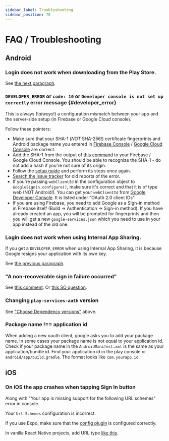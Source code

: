 ```yaml
---
sidebar_label: Troubleshooting
sidebar_position: 70
---
```


# FAQ / Troubleshooting

## Android

### Login does not work when downloading from the Play Store.

See [the next paragraph](#developer_error).

### `DEVELOPER_ERROR` or `code: 10` or `Developer console is not set up correctly` error message {#developer_error}

This is always (!_always_!) a configuration mismatch between your app and the server-side setup (in Firebase or Google Cloud console).

Follow these pointers:

- Make sure that your SHA-1 (_NOT_ SHA-256!) certificate fingerprints and Android package name you entered in [Firebase Console](https://console.firebase.google.com/) / [Google Cloud Console](https://console.cloud.google.com/apis/credentials?project=_) are correct.
- Add the SHA-1 from the output of [this command](https://x.com/vonovak/status/1692127631473529226) to your Firebase / Google Cloud Console. You should be able to recognize the SHA-1 - do not add a hash if you're not sure of its origin.
- Follow the [setup guide](/docs/setting-up/get-config-file) and perform its steps once again.
- [Search the issue tracker](https://github.com/react-native-google-signin/google-signin/issues?q=is%3Aissue+DEVELOPER+ERROR+is%3Aclosed) for old reports of the error.
- If you're passing `webClientId` in the configuration object to `GoogleSignin.configure()`, make sure it's correct and that it is of type web (NOT Android!). You can get your `webClientId` from [Google Developer Console](https://console.developers.google.com/apis/credentials). It is listed under "OAuth 2.0 client IDs".
- If you are using Firebase, you need to add Google as a Sign-in method in Firebase itself (Build -> Authentication -> Sign-in method). If you have already created an app, you will be prompted for fingerprints and then you will get a new `google-services.json` which you need to use in your app instead of the old one.

### Login does not work when using Internal App Sharing.

If you get a `DEVELOPER_ERROR` when using Internal App Sharing, it is because Google resigns your application with its own key.

See [the previous paragraph](#developer_error).

### "A non-recoverable sign in failure occurred"

See [this comment](https://github.com/react-native-community/google-signin/issues/659#issuecomment-513555464). Or [this SO question](https://stackoverflow.com/questions/53816227/google-signin-sdk-is-failing-by-throwing-error-a-non-recoverable-sign-in-failur).

### Changing `play-services-auth` version

See ["Choose Dependency versions"](setting-up/android.md#choose-dependency-versions-optional) above.

### Package name !== application id

When adding a new oauth client, google asks you to add your package name. In some cases your package name is not equal to your application id. Check if your package name in the `AndroidManifest.xml` is the same as your application/bundle id. Find your application id in the play console or `android/app/build.gradle`. The format looks like `com.yourapp.id`.

## iOS

### On iOS the app crashes when tapping Sign In button

Along with "Your app is missing support for the following URL schemes" error in console.

Your `Url Schemes` configuration is incorrect.

If you use Expo, make sure that the [config plugin](setting-up/expo#add-config-plugin) is configured correctly.

In vanilla React Native projects, add URL type [like this](https://react-native-google-signin.github.io/docs/setting-up/ios#xcode-configuration).
